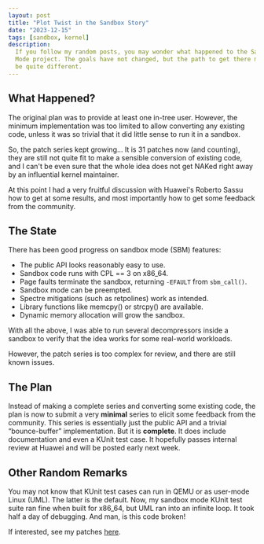 ```yaml
---
layout: post
title: "Plot Twist in the Sandbox Story"
date: "2023-12-15"
tags: [sandbox, kernel]
description:
  If you follow my random posts, you may wonder what happened to the Sandbox
  Mode project. The goals have not changed, but the path to get there might
  be quite different.
---
```


## What Happened?

The original plan was to provide at least one in-tree user. However, the
minimum implementation was too limited to allow converting any existing code,
unless it was so trivial that it did little sense to run it in a sandbox.

So, the patch series kept growing... It is 31 patches now (and counting), they
are still not quite fit to make a sensible conversion of existing code, and I
can't be even sure that the whole idea does not get NAKed right away by an
influential kernel maintainer.

At this point I had a very fruitful discussion with Huawei's Roberto Sassu how
to get at some results, and most importantly how to get some feedback from the
community.

## The State

There has been good progress on sandbox mode (SBM) features:

* The public API looks reasonably easy to use.
* Sandbox code runs with CPL == 3 on x86_64.
* Page faults terminate the sandbox, returning `-EFAULT` from `sbm_call()`.
* Sandbox mode can be preempted.
* Spectre mitigations (such as retpolines) work as intended.
* Library functions like memcpy() or strcpy() are available.
* Dynamic memory allocation will grow the sandbox.

With all the above, I was able to run several decompressors inside a sandbox
to verify that the idea works for some real-world workloads.

However, the patch series is too complex for review, and there are still known
issues.

## The Plan

Instead of making a complete series and converting some existing code, the
plan is now to submit a very **minimal** series to elicit some feedback from
the community. This series is essentially just the public API and a trivial
“bounce-buffer” implementation. But it is **complete**. It does include
documentation and even a KUnit test case. It hopefully passes internal review
at Huawei and will be posted early next week.

## Other Random Remarks

You may not know that KUnit test cases can run in QEMU or as user-mode Linux
(UML). The latter is the default. Now, my sandbox mode KUnit test suite ran
fine when built for x86_64, but UML ran into an infinite loop. It took half a
day of debugging. And man, is this code broken!

If interested, see my patches
[here](https://lore.kernel.org/linux-um/20231215121431.680-1-petrtesarik@huaweicloud.com/T/).
